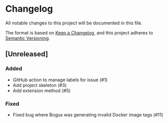 # Changelog

All notable changes to this project will be documented in this file.

The format is based on [Keep a Changelog](https://keepachangelog.com/en/1.0.0/),
and this project adheres to [Semantic Versioning](https://semver.org/spec/v2.0.0.html).

## [Unreleased]

### Added

- GitHub action to manage labels for issue (#1)
- Add project skeleton (#3)
- Add extension method (#5)

### Fixed

- Fixed bug where Bogus was generating invalid Docker image tags (#11)